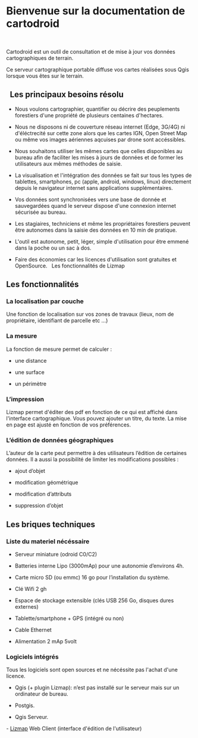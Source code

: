 Bienvenue sur la documentation de cartodroid
============================================

 

Cartodroid est un outil de consultation et de mise à jour vos données
cartographiques de terrain.  

Ce serveur cartographique portable diffuse vos cartes réalisées sous Qgis
lorsque vous êtes sur le terrain.

  Les principaux besoins résolu
-------------------------------

-   Nous voulons cartographier, quantifier ou décrire des peuplements forestiers
    d'une propriété de plusieurs centaines d'hectares.

-   Nous ne disposons ni de couverture réseau internet (Edge, 3G/4G) ni
    d'éléctrecité sur cette zone alors que les cartes IGN, Open Street Map ou
    même vos images aériennes aqcuises par drone sont accéssibles.

-   Nous souhaitons utiliser les mêmes cartes que celles disponibles au bureau
    afin de faciliter les mises à jours de données et de former les utilisateurs
    aux mêmes méthodes de saisie.

-   La visualisation et l'intégration des données se fait sur tous les types de
    tablettes, smartphones, pc (apple, android, windows, linux) directement
    depuis le navigateur internet sans applications supplémentaires.

-   Vos données sont synchronisées vers une base de donnée et sauvegardées quand
    le serveur dispose d'une connexion internet sécurisée au bureau.

-   Les stagiaires, techniciens et même les propriétaires forestiers peuvent
    être autonomes dans la saisie des données en 10 min de pratique.

-   L'outil est autonome, petit, léger, simple d'utilisation pour être emmené
    dans la poche ou un sac à dos.

-   Faire des économies car les licences d'utilisation sont gratuites et
    OpenSource.   Les fonctionnalités de Lizmap

Les fonctionnalités
-------------------

### La localisation par couche

Une fonction de localisation sur vos zones de travaux (lieux, nom de
propriétaire, identifiant de parcelle etc ...)

### La mesure 

La fonction de mesure permet de calculer :

-   une distance

-   une surface

-   un périmètre

### L’impression 

Lizmap permet d'éditer des pdf en fonction de ce qui est affiché dans
l'interface cartographique. Vous pouvez ajouter un titre, du texte. La mise en
page est ajusté en fonction de vos préférences.

### L’édition de données géographiques

L’auteur de la carte peut permettre à des utilisateurs l’édition de certaines
données. Il a aussi la possibilité de limiter les modifications possibles :

-   ajout d’objet

-   modification géométrique

-   modification d’attributs

-   suppression d’objet

Les briques techniques
----------------------

### Liste du materiel nécéssaire

-   Serveur miniature (odroid C0/C2)

-   Batteries interne Lipo (3000mAp) pour une autonomie d’environs 4h.

-   Carte micro SD (ou emmc) 16 go pour l’installation du système.

-   Clé Wifi 2 gh

-   Espace de stockage extensible (clés USB 256 Go, disques dures externes)

-   Tablette/smartphone + GPS (intégré ou non)

-   Cable Ethernet

-   Alimentation 2 mAp 5volt

### Logiciels intégrés

Tous les logiciels sont open sources et ne nécéssite pas l'achat d'une licence.

-   Qgis (+ plugin Lizmap): n’est pas installé sur le serveur mais sur un
    ordinateur de bureau.

-   Postgis.

-   Qgis Serveur.

\- [Lizmap](http://www.3liz.com/lizmap.html) Web Client (interface d'édition de
l'utilisateur)
